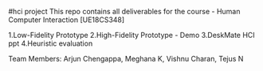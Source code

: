#hci project
This repo contains all deliverables for the course - Human Computer Interaction [UE18CS348]

1.Low-Fidelity Prototype
2.High-Fidelity Prototype - Demo
3.DeskMate HCI ppt
4.Heuristic evaluation

Team Members:
Arjun Chengappa,
Meghana K,
Vishnu Charan,
Tejus N
